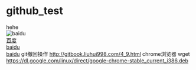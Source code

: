 # github_test
hehe  
![baidu](http://www.baidu.com/img/bdlogo.gif "百度logo")  
[百度](http://www.baidu.com/img/bdlogo.gif　"百度")   
[baidu](http://www.baidu.com/img/bdlogo.gif "百度logo")  
[baidu](http://www.baidu.com/img/bdlogo.gif "百度")
git撤回操作
http://gitbook.liuhui998.com/4_9.html
chrome浏览器
wget https://dl.google.com/linux/direct/google-chrome-stable_current_i386.deb


